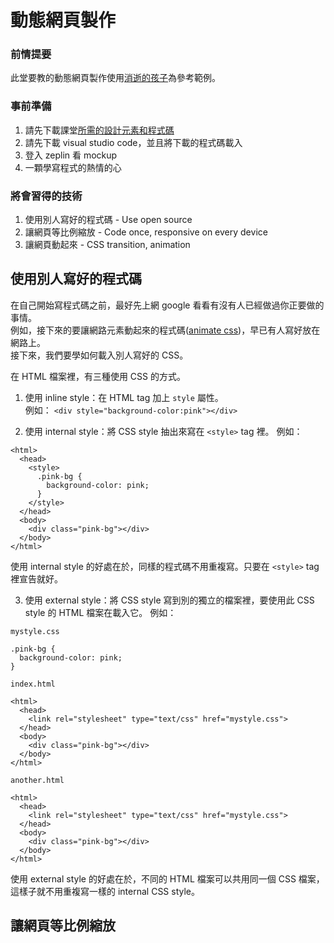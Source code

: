 # 動態網頁製作
### 前情提要
此堂要教的動態網頁製作使用[消逝的孩子](https://www.twreporter.org/i/child-health-care-infographic-gcs)為參考範例。

### 事前準備
1) 請先下載課堂[所需的設計元素和程式碼]()
2) 請先下載 visual studio code，並且將下載的程式碼載入
3) 登入 zeplin 看 mockup
4) 一顆學寫程式的熱情的心

### 將會習得的技術
1) 使用別人寫好的程式碼 - Use open source
2) 讓網頁等比例縮放 - Code once, responsive on every device
3) 讓網頁動起來 - CSS transition, animation

## 使用別人寫好的程式碼
在自己開始寫程式碼之前，最好先上網 google 看看有沒有人已經做過你正要做的事情。 <br/>
例如，接下來的要讓網路元素動起來的程式碼([animate css](https://daneden.github.io/animate.css/))，早已有人寫好放在網路上。<br/>
接下來，我們要學如何載入別人寫好的 CSS。

在 HTML 檔案裡，有三種使用 CSS 的方式。<br/>
1) 使用 inline style：在 HTML tag 加上 `style` 屬性。<br/>
例如： `<div style="background-color:pink"></div>`

2) 使用 internal style：將 CSS style 抽出來寫在 `<style>` tag 裡。
例如：
```
<html>
  <head>
    <style>
      .pink-bg {
        background-color: pink;
      }
    </style>
  </head>
  <body>
    <div class="pink-bg"></div>
  </body>
</html>
```
使用 internal style 的好處在於，同樣的程式碼不用重複寫。只要在 `<style>` tag 裡宣告就好。

3) 使用 external style：將 CSS style 寫到別的獨立的檔案裡，要使用此 CSS style 的 HTML 檔案在載入它。
例如：

`mystyle.css`
```
.pink-bg {
  background-color: pink;
}
```

`index.html`
```
<html>
  <head>
    <link rel="stylesheet" type="text/css" href="mystyle.css">
  </head>
  <body>
    <div class="pink-bg"></div>
  </body>
</html>
```

`another.html`
```
<html>
  <head>
    <link rel="stylesheet" type="text/css" href="mystyle.css">
  </head>
  <body>
    <div class="pink-bg"></div>
  </body>
</html>
```

使用 external style 的好處在於，不同的 HTML 檔案可以共用同一個 CSS 檔案，這樣子就不用重複寫一樣的 internal CSS style。

## 讓網頁等比例縮放
